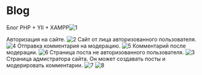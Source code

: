 # Blog
Блог PHP + YII + XAMPP![1](https://user-images.githubusercontent.com/94627591/221019952-35e70823-ef10-411a-8c19-a7e2055967a4.PNG)

Авторизация на сайте.
![2](https://user-images.githubusercontent.com/94627591/221020056-999dc075-af87-4f37-8788-705050642bee.PNG)
Сайт от лица авторизованного пользователя.
![4](https://user-images.githubusercontent.com/94627591/221020457-f8d0b4e3-f5aa-4fd6-9de4-2c9191a469f4.PNG)
Отправка комментария на модерацию.
![5](https://user-images.githubusercontent.com/94627591/221020629-8a65ff6c-89e4-450f-b13c-5926bbe2a648.PNG)
Комментарий после модерации.
![6](https://user-images.githubusercontent.com/94627591/221020732-66935281-0819-4a92-9058-52c41c8366ad.PNG)
Страница поста не авторизованного пользователя.
![3](https://user-images.githubusercontent.com/94627591/221020130-5a115dbc-6dd8-4037-a21d-6c94aa63a577.PNG)
Страница адмистратора сайта. Он может создавать посты и модерировать комментарии.
![7](https://user-images.githubusercontent.com/94627591/221020867-31d5186e-73bf-4894-976b-09520ac24355.PNG)
![8](https://user-images.githubusercontent.com/94627591/221020891-bf3effee-193b-4ab3-9f44-acd898f2c5cf.PNG)
